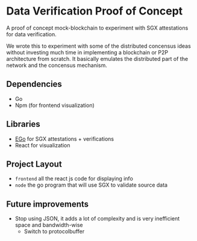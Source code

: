 # Data Verification Proof of Concept

A proof of concept mock-blockchain to experiment with SGX attestations for data verification.

We wrote this to experiment with some of the distributed concensus ideas without investing much time in implementing a blockchain or P2P architecture from scratch.
It basically emulates the distributed part of the network and the concensus mechanism. 

## Dependencies
- Go
- Npm (for frontend visualization)

## Libraries
- [EGo](https://www.edgeless.systems/products/ego/) for SGX attestations + verifications
- React for visualization

## Project Layout
- `frontend` all the react js code for displaying info
- `node` the go program that will use SGX to validate source data

<!--
## How to run
go run .

## Getting up to speed
There is a central HTTP server which receives all the requests from the nodes and marshals them.
This is meant to emulate blockchain consensus.
Given we know all the .

### Central server


### SGX
SGX or Software Guard Extensions, is a cpu-level security scheme that can more or less verify computation (meaning some specific set of instructions was run) through PKC.
The constraint is that 

#### SGX in this project
The validator
!-->

## Future improvements
- Stop using JSON, it adds a lot of complexity and is very inefficient space and bandwidth-wise
    - Switch to protocolbuffer

